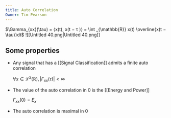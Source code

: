 ```yaml
---
title: Auto Correlation
Owner: Tim Pearson
---
```

$\Gamma_{xx}(\tau) = ⟨x(t), x(t − τ )⟩ = \int _{\mathbb{R}}  
x(t) \overline{x(t − \tau)}dt$
![[Untitled 40.png|Untitled 40.png]]
## Some properties
- Any signal that has a [[Signal Classification]] admits a finite auto correlation
    
    $\forall x \in \mathcal{L}^2({\mathbb{R}}), |\Gamma_{xx}(\tau)| < \infty$
    
- The value of the auto correlation in 0 is the [[Energy and Power]]
    
    $\Gamma_{xx}(0) = E_x$
    
- The auto correlation is maximal in 0